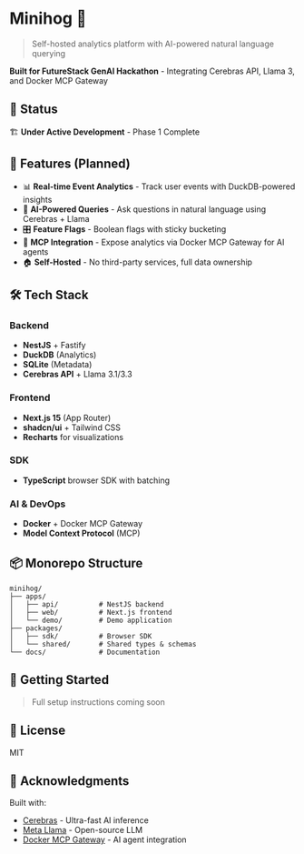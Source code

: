 # Minihog 🦔

> Self-hosted analytics platform with AI-powered natural language querying

**Built for FutureStack GenAI Hackathon** - Integrating Cerebras API, Llama 3, and Docker MCP Gateway

## 🚀 Status

🏗️ **Under Active Development** - Phase 1 Complete

## 🎯 Features (Planned)

- 📊 **Real-time Event Analytics** - Track user events with DuckDB-powered insights
- 🤖 **AI-Powered Queries** - Ask questions in natural language using Cerebras + Llama
- 🎛️ **Feature Flags** - Boolean flags with sticky bucketing
- 🔌 **MCP Integration** - Expose analytics via Docker MCP Gateway for AI agents
- 🏠 **Self-Hosted** - No third-party services, full data ownership

## 🛠️ Tech Stack

### Backend
- **NestJS** + Fastify
- **DuckDB** (Analytics)
- **SQLite** (Metadata)
- **Cerebras API** + Llama 3.1/3.3

### Frontend
- **Next.js 15** (App Router)
- **shadcn/ui** + Tailwind CSS
- **Recharts** for visualizations

### SDK
- **TypeScript** browser SDK with batching

### AI & DevOps
- **Docker** + Docker MCP Gateway
- **Model Context Protocol** (MCP)

## 📦 Monorepo Structure

```
minihog/
├── apps/
│   ├── api/          # NestJS backend
│   ├── web/          # Next.js frontend
│   └── demo/         # Demo application
├── packages/
│   ├── sdk/          # Browser SDK
│   └── shared/       # Shared types & schemas
└── docs/             # Documentation
```

## 🚀 Getting Started

> Full setup instructions coming soon

## 📝 License

MIT

## 🙏 Acknowledgments

Built with:
- [Cerebras](https://cerebras.ai/) - Ultra-fast AI inference
- [Meta Llama](https://llama.com/) - Open-source LLM
- [Docker MCP Gateway](https://www.docker.com/products/mcp-catalog-and-toolkit/) - AI agent integration
